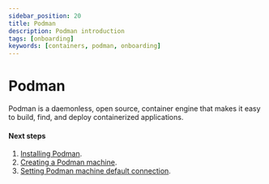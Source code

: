 ```yaml
---
sidebar_position: 20
title: Podman
description: Podman introduction
tags: [onboarding]
keywords: [containers, podman, onboarding]
---
```


# Podman

Podman is a daemonless, open source, container engine that makes it easy to build, find, and deploy containerized applications.

#### Next steps

1. [Installing Podman](/docs/podman/installing).
1. [Creating a Podman machine](/docs/podman/creating-a-podman-machine).
1. [Setting Podman machine default connection](/docs/podman/setting-podman-machine-default-connection).